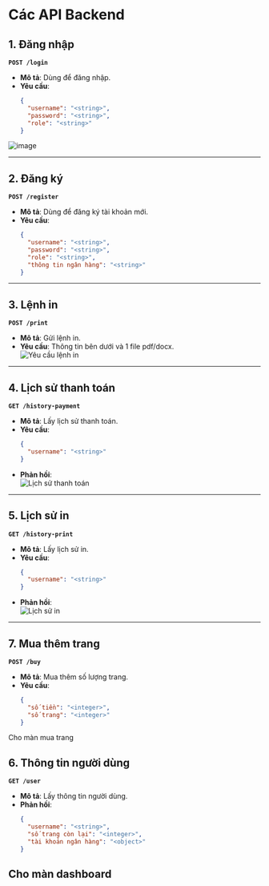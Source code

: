 
# Các API Backend

## 1. Đăng nhập
**`POST /login`**  
- **Mô tả**: Dùng để đăng nhập.  
- **Yêu cầu**:  
  ```json
  {
    "username": "<string>",
    "password": "<string>",
    "role": "<string>"
  }
  ```
![image](https://github.com/user-attachments/assets/50070656-5dda-4a3f-b834-47f7661eff15)

---

## 2. Đăng ký
**`POST /register`**  
- **Mô tả**: Dùng để đăng ký tài khoản mới.  
- **Yêu cầu**:  
  ```json
  {
    "username": "<string>",
    "password": "<string>",
    "role": "<string>",
    "thông tin ngân hàng": "<string>"
  }
  ```

---

## 3. Lệnh in
**`POST /print`**  
- **Mô tả**: Gửi lệnh in.  
- **Yêu cầu**:  Thông tin bên dưới và 1 file pdf/docx.  
  ![Yêu cầu lệnh in](https://github.com/user-attachments/assets/9cfa1e50-ef0a-44ec-ae30-9968769e0bf1)

---
## 4. Lịch sử thanh toán
**`GET /history-payment`**  
- **Mô tả**: Lấy lịch sử thanh toán.  
- **Yêu cầu**:  
  ```json
  {
    "username": "<string>"
  }
  ```
- **Phản hồi**:  
  ![Lịch sử thanh toán](https://github.com/user-attachments/assets/c795dfdd-c288-442d-95b0-417798052964)

---

## 5. Lịch sử in
**`GET /history-print`**  
- **Mô tả**: Lấy lịch sử in.  
- **Yêu cầu**:  
  ```json
  {
    "username": "<string>"
  }
  ```
- **Phản hồi**:  
  ![Lịch sử in](https://github.com/user-attachments/assets/0f8b5242-315f-4274-ba21-a39985b4af68)

---

## 7. Mua thêm trang
**`POST /buy`**  
- **Mô tả**: Mua thêm số lượng trang.  
- **Yêu cầu**:  
  ```json
  {
    "số tiền": "<integer>",
    "số trang": "<integer>"
  }
  ```
Cho màn mua trang  

## 6. Thông tin người dùng
**`GET /user`**  
- **Mô tả**: Lấy thông tin người dùng.  
- **Phản hồi**:  
  ```json
  {
    "username": "<string>",
    "số trang còn lại": "<integer>",
    "tài khoản ngân hàng": "<object>"
  }
  ```
Cho màn dashboard
---

